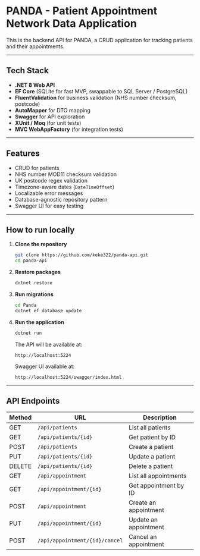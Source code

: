 ﻿# PANDA - Patient Appointment Network Data Application

This is the backend API for PANDA, a CRUD application for tracking patients and their appointments.

---

## Tech Stack

- **.NET 8 Web API**
- **EF Core** (SQLite for fast MVP, swappable to SQL Server / PostgreSQL)
- **FluentValidation** for business validation (NHS number checksum, postcode)
- **AutoMapper** for DTO mapping
- **Swagger** for API exploration
- **XUnit / Moq** (for unit tests)
- **MVC WebAppFactory** (for integration tests)

---

## Features

- CRUD for patients  
- NHS number MOD11 checksum validation  
- UK postcode regex validation  
- Timezone-aware dates (`DateTimeOffset`)  
- Localizable error messages  
- Database-agnostic repository pattern  
- Swagger UI for easy testing

---

## How to run locally

1. **Clone the repository**
    ```bash
    git clone https://github.com/keke322/panda-api.git
    cd panda-api
    ```

2. **Restore packages**
    ```bash
    dotnet restore
    ```

3. **Run migrations**
    ```bash
    cd Panda
    dotnet ef database update
    ```

4. **Run the application**
    ```bash
    dotnet run
    ```
    The API will be available at:  
    ```
    http://localhost:5224
    ```
    Swagger UI available at:    
    ```
    http://localhost:5224/swagger/index.html
    ```

---

## API Endpoints

| Method | URL                              | Description              |
|--------|----------------------------------|--------------------------|
| GET    | `/api/patients`                  | List all patients        |
| GET    | `/api/patients/{id}`             | Get patient by ID        |
| POST   | `/api/patients`                  | Create a patient         |
| PUT    | `/api/patients/{id}`             | Update a patient         |
| DELETE | `/api/patients/{id}`             | Delete a patient         |
| GET    | `/api/appointment`               | List all appointments    |
| GET    | `/api/appointment/{id}`          | Get appointment by ID    |
| POST   | `/api/appointment`               | Create an appointment    |
| PUT    | `/api/appointment/{id}`          | Update an appointment    |
| POST   | `/api/appointment/{id}/cancel`   | Cancel an appointment    |
